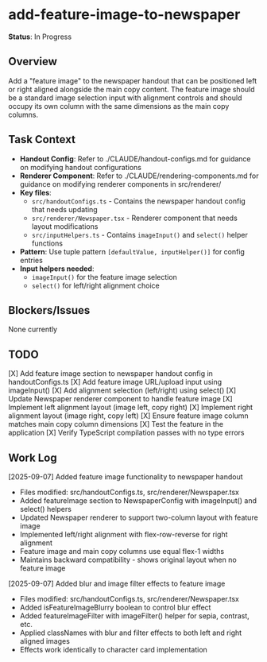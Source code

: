 # add-feature-image-to-newspaper
**Status**: In Progress

## Overview
Add a "feature image" to the newspaper handout that can be positioned left or right aligned alongside the main copy content. The feature image should be a standard image selection input with alignment controls and should occupy its own column with the same dimensions as the main copy columns.

## Task Context
- **Handout Config**: Refer to ./CLAUDE/handout-configs.md for guidance on modifying handout configurations
- **Renderer Component**: Refer to ./CLAUDE/rendering-components.md for guidance on modifying renderer components in src/renderer/
- **Key files**: 
  - `src/handoutConfigs.ts` - Contains the newspaper handout config that needs updating
  - `src/renderer/Newspaper.tsx` - Renderer component that needs layout modifications
  - `src/inputHelpers.ts` - Contains `imageInput()` and `select()` helper functions
- **Pattern**: Use tuple pattern `[defaultValue, inputHelper()]` for config entries
- **Input helpers needed**:
  - `imageInput()` for the feature image selection
  - `select()` for left/right alignment choice

## Blockers/Issues
None currently

## TODO
[X] Add feature image section to newspaper handout config in handoutConfigs.ts
    [X] Add feature image URL/upload input using imageInput()
    [X] Add alignment selection (left/right) using select()
[X] Update Newspaper renderer component to handle feature image
    [X] Implement left alignment layout (image left, copy right)
    [X] Implement right alignment layout (image right, copy left)
    [X] Ensure feature image column matches main copy column dimensions
[X] Test the feature in the application
    [X] Verify TypeScript compilation passes with no type errors

## Work Log
[2025-09-07] Added feature image functionality to newspaper handout
- Files modified: src/handoutConfigs.ts, src/renderer/Newspaper.tsx
- Added featureImage section to NewspaperConfig with imageInput() and select() helpers
- Updated Newspaper renderer to support two-column layout with feature image
- Implemented left/right alignment with flex-row-reverse for right alignment
- Feature image and main copy columns use equal flex-1 widths
- Maintains backward compatibility - shows original layout when no feature image

[2025-09-07] Added blur and image filter effects to feature image
- Files modified: src/handoutConfigs.ts, src/renderer/Newspaper.tsx
- Added isFeatureImageBlurry boolean to control blur effect
- Added featureImageFilter with imageFilter() helper for sepia, contrast, etc.
- Applied classNames with blur and filter effects to both left and right aligned images
- Effects work identically to character card implementation